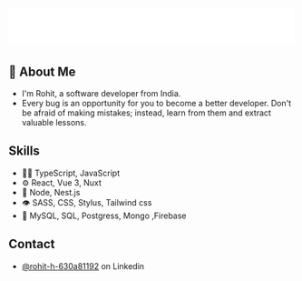 <h1 align="center">
  <img src="https://raw.githubusercontent.com/b805rohit/b805rohit/master/name.svg" alt="Rohit Haldar" />
</h1>

## 🤺 About Me
- I'm Rohit, a software developer from India.
- Every bug is an opportunity for you to become a better developer. Don't be afraid of making mistakes; instead, learn from them and extract valuable lessons.


## Skills
- 👨‍💻 TypeScript, JavaScript
- ⚙️ React, Vue 3, Nuxt
- 🎒 Node, Nest.js
- 👁️ SASS, CSS, Stylus, Tailwind css
- 💽 MySQL, SQL, Postgress, Mongo ,Firebase

## Contact
- [@rohit-h-630a81192](https://www.linkedin.com/in/rohit-h-630a81192/) on Linkedin
